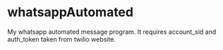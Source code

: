 # whatsappAutomated
My whatsapp automated message program.
It requires account_sid and auth_token taken from twilio website.
